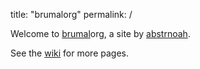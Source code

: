 title: "brumalorg"
permalink: /

Welcome to [brumal](wiki/brumal)org, a site by [abstrnoah](abstrnoah).

See the [wiki](wiki/) for more pages.

